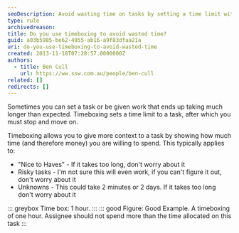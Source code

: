 ```yaml
---
seoDescription: Avoid wasting time on tasks by setting a time limit with timeboxing, ensuring you stay focused and productive within allocated hours.
type: rule
archivedreason:
title: Do you use timeboxing to avoid wasted time?
guid: a03b5985-be62-4955-ab16-a9f83dfaa21a
uri: do-you-use-timeboxing-to-avoid-wasted-time
created: 2013-11-18T07:28:57.0000000Z
authors:
  - title: Ben Cull
    url: https://ww.ssw.com.au/people/ben-cull
related: []
redirects: []
---
```


Sometimes you can set a task or be given work that ends up taking much longer than expected. Timeboxing sets a time limit to a task, after which you must stop and move on.

<!--endintro-->

Timeboxing allows you to give more context to a task by showing how much time (and therefore money) you are willing to spend. This typically applies to:

- "Nice to Haves" - If it takes too long, don't worry about it
- Risky tasks - I'm not sure this will even work, if you can't figure it out, don't worry about it
- Unknowns - This could take 2 minutes or 2 days. If it takes too long don't worry about it

::: greybox
Time box: 1 hour.
:::
::: good
Figure: Good Example. A timeboxing of one hour. Assignee should not spend more than the time allocated on this task
:::
